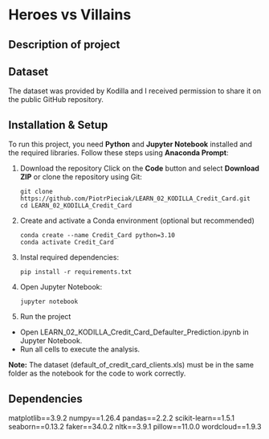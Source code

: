 # Heroes vs Villains
## Description of project


## Dataset 
The dataset was provided by Kodilla and I received permission to share it on the public GitHub repository.

## Installation & Setup
To run this project, you need **Python** and **Jupyter Notebook** installed and the required libraries. Follow these steps using **Anaconda Prompt**:

1. Download the repository
Click on the **Code** button and select **Download ZIP** or clone the repository using Git:	
 	```
	git clone https://github.com/PiotrPieciak/LEARN_02_KODILLA_Credit_Card.git
	cd LEARN_02_KODILLA_Credit_Card
 	```
  
3. Create and activate a Conda environment (optional but recommended)
	```
	conda create --name Credit_Card python=3.10
	conda activate Credit_Card
	```
 
4. Instal required dependencies:
	```
	pip install -r requirements.txt
 	```
 
5. Open Jupyter Notebook:
	```
 	jupyter notebook
  	```
 
6. Run the project
* Open LEARN_02_KODILLA_Credit_Card_Defaulter_Prediction.ipynb in Jupyter Notebook.
* Run all cells to execute the analysis.

**Note:**  The dataset (default_of_credit_card_clients.xls) must be in the same folder as the notebook for the code to work correctly.

## Dependencies
matplotlib==3.9.2
numpy==1.26.4
pandas==2.2.2
scikit-learn==1.5.1
seaborn==0.13.2
faker==34.0.2
nltk==3.9.1
pillow==11.0.0
wordcloud==1.9.3
